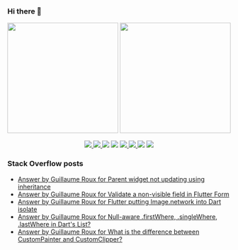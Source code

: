 ### Hi there 👋

<p align="left">
 <a>
  <img height="250em" src="https://github-readme-stats.vercel.app/api?username=TesteurManiak&theme=tokyonight" />
  <a href="https://stackoverflow.com/users/9942346/testeur-maniak">
   <img height="250em" src="https://github-readme-stackoverflow.vercel.app/?userID=9942346&theme=dark" />
  </a>
 </a>
</p>

<p align="center">
 <a href="https://pub.dev/publishers/rouxguillau.me/packages">
  <img src="https://img.shields.io/badge/dart-%230175C2.svg?&style=for-the-badge&logo=dart&logoColor=white"/>
 </a>
 <a href="https://pub.dev/publishers/rouxguillau.me/packages">
  <img src="https://img.shields.io/badge/Flutter%20-%2302569B.svg?&style=for-the-badge&logo=Flutter&logoColor=white" />
 </a>
 <img src="https://img.shields.io/badge/swift-%23FA7343.svg?&style=for-the-badge&logo=swift&logoColor=white"/>
 <img src="https://img.shields.io/badge/git%20-%23F05033.svg?&style=for-the-badge&logo=git&logoColor=white"/>
 <a href="https://gitlab.com/G_Roux">
  <img src="https://img.shields.io/badge/gitlab%20-%23181717.svg?&style=for-the-badge&logo=gitlab&logoColor=white"/>
 </a>
 <a href="https://github.com/TesteurManiak">
  <img src="https://img.shields.io/badge/github%20-%23121011.svg?&style=for-the-badge&logo=github&logoColor=white"/>
 </a>
 <img src="https://img.shields.io/badge/firebase%20-%23039BE5.svg?&style=for-the-badge&logo=firebase"/>
 <a href="https://www.linkedin.com/in/guillaume2-roux/">
  <img src="https://img.shields.io/badge/linkedin%20-%230077B5.svg?&style=for-the-badge&logo=linkedin&logoColor=white"/>
 </a>
</p>

### Stack Overflow posts

<!-- STACKOVERFLOW:START -->
- [Answer by Guillaume Roux for Parent widget not updating using inheritance](https://stackoverflow.com/questions/69188735/parent-widget-not-updating-using-inheritance/69189156#69189156)
- [Answer by Guillaume Roux for Validate a non-visible field in Flutter Form](https://stackoverflow.com/questions/69168883/validate-a-non-visible-field-in-flutter-form/69169753#69169753)
- [Answer by Guillaume Roux for Flutter putting Image.network into Dart isolate](https://stackoverflow.com/questions/69164528/flutter-putting-image-network-into-dart-isolate/69165064#69165064)
- [Answer by Guillaume Roux for Null-aware .firstWhere, .singleWhere, .lastWhere in Dart's List?](https://stackoverflow.com/questions/69161378/null-aware-firstwhere-singlewhere-lastwhere-in-darts-list/69163333#69163333)
- [Answer by Guillaume Roux for What is the difference between CustomPainter and CustomClipper?](https://stackoverflow.com/questions/55704331/what-is-the-difference-between-custompainter-and-customclipper/69135838#69135838)
<!-- STACKOVERFLOW:END -->

